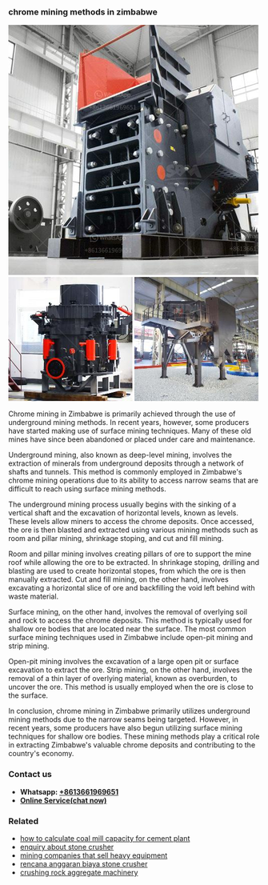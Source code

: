 <h3>chrome mining methods in zimbabwe</h3><img src='1704951530.jpg' alt=''><p>Chrome mining in Zimbabwe is primarily achieved through the use of underground mining methods. In recent years, however, some producers have started making use of surface mining techniques. Many of these old mines have since been abandoned or placed under care and maintenance.</p><p>Underground mining, also known as deep-level mining, involves the extraction of minerals from underground deposits through a network of shafts and tunnels. This method is commonly employed in Zimbabwe's chrome mining operations due to its ability to access narrow seams that are difficult to reach using surface mining methods.</p><p>The underground mining process usually begins with the sinking of a vertical shaft and the excavation of horizontal levels, known as levels. These levels allow miners to access the chrome deposits. Once accessed, the ore is then blasted and extracted using various mining methods such as room and pillar mining, shrinkage stoping, and cut and fill mining.</p><p>Room and pillar mining involves creating pillars of ore to support the mine roof while allowing the ore to be extracted. In shrinkage stoping, drilling and blasting are used to create horizontal stopes, from which the ore is then manually extracted. Cut and fill mining, on the other hand, involves excavating a horizontal slice of ore and backfilling the void left behind with waste material.</p><p>Surface mining, on the other hand, involves the removal of overlying soil and rock to access the chrome deposits. This method is typically used for shallow ore bodies that are located near the surface. The most common surface mining techniques used in Zimbabwe include open-pit mining and strip mining.</p><p>Open-pit mining involves the excavation of a large open pit or surface excavation to extract the ore. Strip mining, on the other hand, involves the removal of a thin layer of overlying material, known as overburden, to uncover the ore. This method is usually employed when the ore is close to the surface.</p><p>In conclusion, chrome mining in Zimbabwe primarily utilizes underground mining methods due to the narrow seams being targeted. However, in recent years, some producers have also begun utilizing surface mining techniques for shallow ore bodies. These mining methods play a critical role in extracting Zimbabwe's valuable chrome deposits and contributing to the country's economy.</p><h3>Contact us</h3><ul><li><strong>Whatsapp:&nbsp;<a href="https://wa.me/8613661969651">+8613661969651</a></strong></li><li><a href="https://swt.shibang-china.com/?git&amp;zhl&amp;chrome mining methods in zimbabwe"><strong>Online Service(chat now)</strong></a></li></ul><h3>Related</h3><ul><li><a href='how to calculate coal mill capacity for cement plant.md'>how to calculate coal mill capacity for cement plant</a></li><li><a href='enquiry about stone crusher.md'>enquiry about stone crusher</a></li><li><a href='mining companies that sell heavy equipment.md'>mining companies that sell heavy equipment</a></li><li><a href='rencana anggaran biaya stone crusher.md'>rencana anggaran biaya stone crusher</a></li><li><a href='crushing rock aggregate machinery.md'>crushing rock aggregate machinery</a></li></ul>